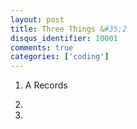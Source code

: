 ```yaml
---
layout: post
title: Three Things &#35;2
disqus_identifier: 10001
comments: true
categories: ['coding']
---
```


1.  A Records

2.  

3.  
